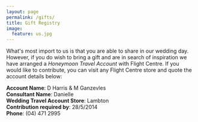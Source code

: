 ```yaml
---
layout: page
permalink: /gifts/
title: Gift Registry
image:
  feature: us.jpg
---
```


What's most import to us is that you are able to share in our wedding day. However, if you do wish to bring a gift and are in search of inspiration we have arranged a *Honeymoon Travel Account* with Flight Centre. If you would like to contribute, you can visit any Flight Centre store and quote the account details below:

**Account Name**: D Harris & M Ganzevles    
**Consultant Name**: Danielle    
**Wedding Travel Account Store**: Lambton    
**Contribution required by**: 28/5/2014    
**Phone**: (04) 471 2995    
